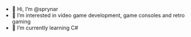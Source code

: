 - 👋 Hi, I’m @sprynar
- 👀 I’m interested in video game development, game consoles and retro gaming
- 🌱 I’m currently learning C#

